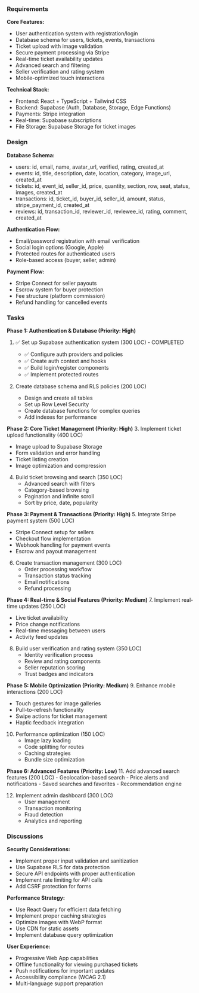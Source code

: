 ### Requirements

**Core Features:**
- User authentication system with registration/login
- Database schema for users, tickets, events, transactions
- Ticket upload with image validation
- Secure payment processing via Stripe
- Real-time ticket availability updates
- Advanced search and filtering
- Seller verification and rating system
- Mobile-optimized touch interactions

**Technical Stack:**
- Frontend: React + TypeScript + Tailwind CSS
- Backend: Supabase (Auth, Database, Storage, Edge Functions)
- Payments: Stripe integration
- Real-time: Supabase subscriptions
- File Storage: Supabase Storage for ticket images

### Design

**Database Schema:**
- users: id, email, name, avatar_url, verified, rating, created_at
- events: id, title, description, date, location, category, image_url, created_at
- tickets: id, event_id, seller_id, price, quantity, section, row, seat, status, images, created_at
- transactions: id, ticket_id, buyer_id, seller_id, amount, status, stripe_payment_id, created_at
- reviews: id, transaction_id, reviewer_id, reviewee_id, rating, comment, created_at

**Authentication Flow:**
- Email/password registration with email verification
- Social login options (Google, Apple)
- Protected routes for authenticated users
- Role-based access (buyer, seller, admin)

**Payment Flow:**
- Stripe Connect for seller payouts
- Escrow system for buyer protection
- Fee structure (platform commission)
- Refund handling for cancelled events

### Tasks

**Phase 1: Authentication & Database (Priority: High)**
1. ✅ Set up Supabase authentication system (300 LOC) - COMPLETED
   - ✅ Configure auth providers and policies
   - ✅ Create auth context and hooks
   - ✅ Build login/register components
   - ✅ Implement protected routes

2. Create database schema and RLS policies (200 LOC)
   - Design and create all tables
   - Set up Row Level Security
   - Create database functions for complex queries
   - Add indexes for performance

**Phase 2: Core Ticket Management (Priority: High)**
3. Implement ticket upload functionality (400 LOC)
   - Image upload to Supabase Storage
   - Form validation and error handling
   - Ticket listing creation
   - Image optimization and compression

4. Build ticket browsing and search (350 LOC)
   - Advanced search with filters
   - Category-based browsing
   - Pagination and infinite scroll
   - Sort by price, date, popularity

**Phase 3: Payment & Transactions (Priority: High)**
5. Integrate Stripe payment system (500 LOC)
   - Stripe Connect setup for sellers
   - Checkout flow implementation
   - Webhook handling for payment events
   - Escrow and payout management

6. Create transaction management (300 LOC)
   - Order processing workflow
   - Transaction status tracking
   - Email notifications
   - Refund processing

**Phase 4: Real-time & Social Features (Priority: Medium)**
7. Implement real-time updates (250 LOC)
   - Live ticket availability
   - Price change notifications
   - Real-time messaging between users
   - Activity feed updates

8. Build user verification and rating system (350 LOC)
   - Identity verification process
   - Review and rating components
   - Seller reputation scoring
   - Trust badges and indicators

**Phase 5: Mobile Optimization (Priority: Medium)**
9. Enhance mobile interactions (200 LOC)
   - Touch gestures for image galleries
   - Pull-to-refresh functionality
   - Swipe actions for ticket management
   - Haptic feedback integration

10. Performance optimization (150 LOC)
    - Image lazy loading
    - Code splitting for routes
    - Caching strategies
    - Bundle size optimization

**Phase 6: Advanced Features (Priority: Low)**
11. Add advanced search features (200 LOC)
    - Geolocation-based search
    - Price alerts and notifications
    - Saved searches and favorites
    - Recommendation engine

12. Implement admin dashboard (300 LOC)
    - User management
    - Transaction monitoring
    - Fraud detection
    - Analytics and reporting

### Discussions

**Security Considerations:**
- Implement proper input validation and sanitization
- Use Supabase RLS for data protection
- Secure API endpoints with proper authentication
- Implement rate limiting for API calls
- Add CSRF protection for forms

**Performance Strategy:**
- Use React Query for efficient data fetching
- Implement proper caching strategies
- Optimize images with WebP format
- Use CDN for static assets
- Implement database query optimization

**User Experience:**
- Progressive Web App capabilities
- Offline functionality for viewing purchased tickets
- Push notifications for important updates
- Accessibility compliance (WCAG 2.1)
- Multi-language support preparation

